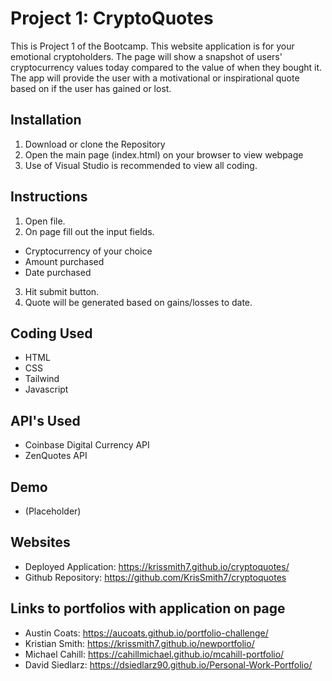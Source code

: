 # Project 1: CryptoQuotes
This is Project 1 of the Bootcamp. This website application is for your emotional cryptoholders. The page will show a snapshot of users' cryptocurrency values today compared to the value of when they bought it. The app will provide the user with a motivational or inspirational quote based on if the user has gained or lost. 

## Installation
1. Download or clone the Repository
2. Open the main page (index.html) on your browser to view webpage
3. Use of Visual Studio is recommended to view all coding.

## Instructions
1. Open file.
2. On page fill out the input fields.
* Cryptocurrency of your choice
* Amount purchased
* Date purchased
3. Hit submit button.
4. Quote will be generated based on gains/losses to date.

## Coding Used
* HTML
* CSS
* Tailwind
* Javascript

## API's Used
* Coinbase Digital Currency API
* ZenQuotes API

## Demo
* (Placeholder)

## Websites
* Deployed Application: https://krissmith7.github.io/cryptoquotes/
* Github Repository: https://github.com/KrisSmith7/cryptoquotes

## Links to portfolios with application on page
* Austin Coats: https://aucoats.github.io/portfolio-challenge/
* Kristian Smith: https://krissmith7.github.io/newportfolio/
* Michael Cahill: https://cahillmichael.github.io/mcahill-portfolio/
* David Siedlarz: https://dsiedlarz90.github.io/Personal-Work-Portfolio/
